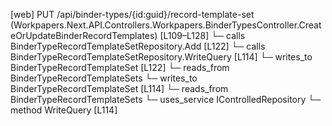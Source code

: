 [web] PUT /api/binder-types/{id:guid}/record-template-set  (Workpapers.Next.API.Controllers.Workpapers.BinderTypesController.CreateOrUpdateBinderRecordTemplates)  [L109–L128]
  └─ calls BinderTypeRecordTemplateSetRepository.Add [L122]
  └─ calls BinderTypeRecordTemplateSetRepository.WriteQuery [L114]
  └─ writes_to BinderTypeRecordTemplateSet [L122]
    └─ reads_from BinderTypeRecordTemplateSets
  └─ writes_to BinderTypeRecordTemplateSet [L114]
    └─ reads_from BinderTypeRecordTemplateSets
  └─ uses_service IControlledRepository<BinderTypeRecordTemplateSet>
    └─ method WriteQuery [L114]

